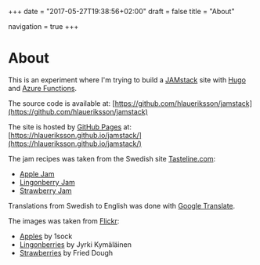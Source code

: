 +++
date = "2017-05-27T19:38:56+02:00"
draft = false
title = "About"

navigation = true
+++

# About

This is an experiment where I'm trying to build a [JAMstack](https://jamstack.org) site with [Hugo](https://gohugo.io) and [Azure Functions](https://azure.microsoft.com/en-us/services/functions/).

The source code is available at: [https://github.com/hlaueriksson/jamstack](https://github.com/hlaueriksson/jamstack)

The site is hosted by [GitHub Pages](https://pages.github.com) at: [https://hlaueriksson.github.io/jamstack/](https://hlaueriksson.github.io/jamstack/)

The jam recipes was taken from the Swedish site [Tasteline.com](http://www.tasteline.com):

* [Apple Jam](http://www.tasteline.com/recept/appelmos-grundrecept/)
* [Lingonberry Jam](http://www.tasteline.com/recept/lingonsylt/)
* [Strawberry Jam](http://www.tasteline.com/recept/jordgubbssylt/)

Translations from Swedish to English was done with [Google Translate](https://translate.google.com/#sv/en/).

The images was taken from [Flickr](https://www.flickr.com/):

* [Apples](https://www.flickr.com/photos/1sock/7910673688/) by 1sock
* [Lingonberries](https://www.flickr.com/photos/kymis/2875484409/) by Jyrki Kymäläinen
* [Strawberries](https://www.flickr.com/photos/42787780@N04/6984507532/) by Fried Dough
